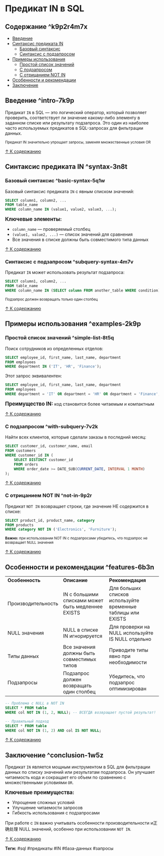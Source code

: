 
# Предикат IN в SQL

## Содержание ^k9p2r4m7x
- [Введение](#^intro-7k9p)
- [Синтаксис предиката IN](#^syntax-3n8t)
  - [Базовый синтаксис](#^basic-syntax-5q1w)
  - [Синтаксис с подзапросом](#^subquery-syntax-4m7v)
- [Примеры использования](#^examples-2k9p)
  - [Простой список значений](#^simple-list-8t5q)
  - [С подзапросом](#^with-subquery-7v2k)
  - [С отрицанием NOT IN](#^not-in-9p2r)
- [Особенности и рекомендации](#^features-6b3n)
- [Заключение](#^conclusion-1w5z)

## Введение ^intro-7k9p
Предикат `IN` в SQL — это логический оператор, который позволяет проверить, соответствует ли значение какому-либо элементу в заданном списке или результату подзапроса. Это один из наиболее часто используемых предикатов в SQL-запросах для фильтрации данных.

<small>Предикат IN значительно упрощает запросы, заменяя множественные условия OR</small>

[↑ К содержанию](#^k9p2r4m7x)

## Синтаксис предиката IN ^syntax-3n8t

### Базовый синтаксис ^basic-syntax-5q1w
Базовый синтаксис предиката `IN` с явным списком значений:

```sql
SELECT column1, column2, ...
FROM table_name
WHERE column_name IN (value1, value2, value3, ...);
```

<big>**Ключевые элементы:**</big>
- `column_name` — проверяемый столбец
- `(value1, value2, ...)` — список значений для сравнения
- Все значения в списке должны быть совместимого типа данных

[↑ К содержанию](#^k9p2r4m7x)

### Синтаксис с подзапросом ^subquery-syntax-4m7v
Предикат `IN` может использовать результат подзапроса:

```sql
SELECT column1, column2, ...
FROM table_name
WHERE column_name IN (SELECT column FROM another_table WHERE condition);
```

<small>Подзапрос должен возвращать только один столбец</small>

[↑ К содержанию](#^k9p2r4m7x)

## Примеры использования ^examples-2k9p

### Простой список значений ^simple-list-8t5q
Поиск сотрудников из определенных отделов:

```sql
SELECT employee_id, first_name, last_name, department
FROM employees
WHERE department IN ('IT', 'HR', 'Finance');
```

Этот запрос эквивалентен:
```sql
SELECT employee_id, first_name, last_name, department
FROM employees
WHERE department = 'IT' OR department = 'HR' OR department = 'Finance';
```

<big>**Преимущество IN:**</big> код становится более читаемым и компактным

[↑ К содержанию](#^k9p2r4m7x)

### С подзапросом ^with-subquery-7v2k
Найти всех клиентов, которые сделали заказы в последний месяц:

```sql
SELECT customer_id, customer_name, email
FROM customers
WHERE customer_id IN (
    SELECT DISTINCT customer_id 
    FROM orders 
    WHERE order_date >= DATE_SUB(CURRENT_DATE, INTERVAL 1 MONTH)
);
```

[↑ К содержанию](#^k9p2r4m7x)

### С отрицанием NOT IN ^not-in-9p2r
Предикат `NOT IN` возвращает строки, где значение НЕ содержится в списке:

```sql
SELECT product_id, product_name, category
FROM products
WHERE category NOT IN ('Electronics', 'Furniture');
```

<small>**Важно:** при использовании NOT IN с подзапросами убедитесь, что подзапрос не возвращает NULL значения</small>

[↑ К содержанию](#^k9p2r4m7x)

## Особенности и рекомендации ^features-6b3n

<table>
<tr>
<td><strong>Особенность</strong></td>
<td><strong>Описание</strong></td>
<td><strong>Рекомендация</strong></td>
</tr>
<tr>
<td>Производительность</td>
<td>IN с большими списками может быть медленнее EXISTS</td>
<td>Для больших списков используйте временные таблицы или EXISTS</td>
</tr>
<tr>
<td>NULL значения</td>
<td>NULL в списке IN игнорируется</td>
<td>Для проверки на NULL используйте IS NULL отдельно</td>
</tr>
<tr>
<td>Типы данных</td>
<td>Все значения должны быть совместимых типов</td>
<td>Приводите типы явно при необходимости</td>
</tr>
<tr>
<td>Подзапросы</td>
<td>Подзапрос должен возвращать один столбец</td>
<td>Убедитесь, что подзапрос оптимизирован</td>
</tr>
</table>

```sql
-- Проблема с NULL в NOT IN
SELECT * FROM table 
WHERE col NOT IN (1, 2, NULL); -- ВСЕГДА возвращает пустой результат!

-- Правильный подход
SELECT * FROM table 
WHERE col NOT IN (1, 2) AND col IS NOT NULL;
```

[↑ К содержанию](#^k9p2r4m7x)

## Заключение ^conclusion-1w5z
Предикат `IN` является мощным инструментом в SQL для фильтрации данных по списку значений или результатам подзапроса. Он улучшает читаемость кода и сокращает его объем по сравнению с множественными условиями `OR`. 

<big>**Ключевые преимущества:**</big>
- Упрощение сложных условий
- Улучшение читаемости запросов
- Гибкость использования с подзапросами

При работе с `IN` важно учитывать особенности производительности и正确处理 NULL значений, особенно при использовании `NOT IN`.

[↑ К содержанию](#^k9p2r4m7x)

**Теги:** #sql #предикаты #IN #база-данных #запросы
```